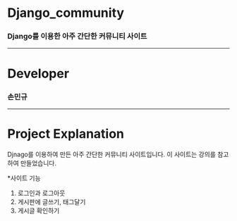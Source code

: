 # Django_community
### Django를 이용한 아주 간단한 커뮤니티 사이트
---------------------
# Developer
### 손민규
---------------------
# Project Explanation
Djnago를 이용하여 만든 아주 간단한 커뮤니티 사이트입니다.
이 사이트는 강의를 참고하여 만들었습니다.

*사이트 기능
1. 로그인과 로그아웃
2. 게시판에 글쓰기, 태그달기
3. 게시글 확인하기
